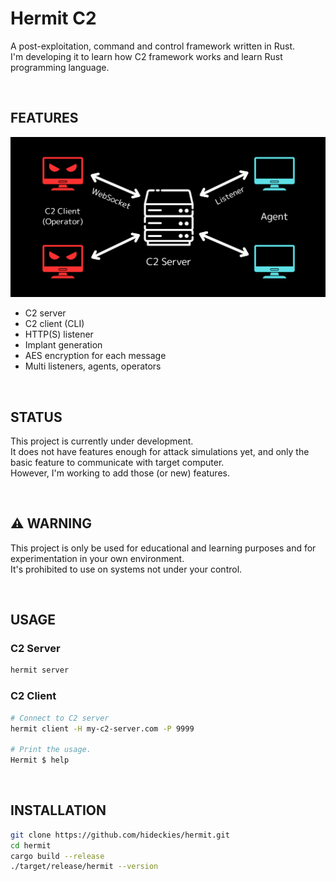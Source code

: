 # Hermit C2

A post-exploitation, command and control framework written in Rust.  
I'm developing it to learn how C2 framework works and learn Rust programming language.

<br />

## FEATURES

![diagram](assets/diagram.png)

- C2 server
- C2 client (CLI)
- HTTP(S) listener
- Implant generation
- AES encryption for each message
- Multi listeners, agents, operators

<br />

## STATUS

This project is currently under development.  
It does not have features enough for attack simulations yet, and only the basic feature to communicate with target computer.  
However, I'm working to add those (or new) features.

<br />

## :warning: WARNING

This project is only be used for educational and learning purposes and for experimentation in your own environment.  
It's prohibited to use on systems not under your control.

<br />

## USAGE

### C2 Server

```sh
hermit server
```

### C2 Client

```sh
# Connect to C2 server
hermit client -H my-c2-server.com -P 9999

# Print the usage.
Hermit $ help
```

<br />

## INSTALLATION

```sh
git clone https://github.com/hideckies/hermit.git
cd hermit
cargo build --release
./target/release/hermit --version
```